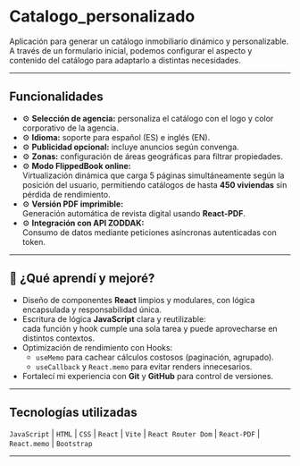 # Catalogo_personalizado

Aplicación para generar un catálogo inmobiliario dinámico y personalizable. A través de un formulario inicial, podemos configurar el aspecto y contenido del catálogo para adaptarlo a distintas necesidades.

---

## Funcionalidades

- ⚙️ **Selección de agencia:** personaliza el catálogo con el logo y color corporativo de la agencia.
- ⚙️ **Idioma:** soporte para español (ES) e inglés (EN).
- ⚙️ **Publicidad opcional:** incluye anuncios según convenga.
- ⚙️ **Zonas:** configuración de áreas geográficas para filtrar propiedades.
- ⚙️ **Modo FlippedBook online:**  
  Virtualización dinámica que carga 5 páginas simultáneamente según la posición del usuario, permitiendo catálogos de hasta **450 viviendas** sin pérdida de rendimiento.
- ⚙️ **Versión PDF imprimible:**  
  Generación automática de revista digital usando **React-PDF**.
- ⚙️ **Integración con API ZODDAK:**  
  Consumo de datos mediante peticiones asíncronas autenticadas con token.

---

## 🚀 ¿Qué aprendí y mejoré?

- Diseño de componentes **React** limpios y modulares, con lógica encapsulada y responsabilidad única.
- Escritura de lógica **JavaScript** clara y reutilizable:  
  cada función y hook cumple una sola tarea y puede aprovecharse en distintos contextos.
- Optimización de rendimiento con Hooks:  
  - `useMemo` para cachear cálculos costosos (paginación, agrupado).  
  - `useCallback` y `React.memo` para evitar renders innecesarios.
- Fortalecí mi experiencia con **Git** y **GitHub** para control de versiones.

---

## Tecnologías utilizadas

`JavaScript` | `HTML` | `CSS` | `React` | `Vite` | `React Router Dom` | `React-PDF` | `React.memo` | `Bootstrap`

---
